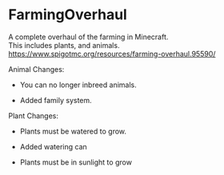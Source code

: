 # FarmingOverhaul

A complete overhaul of the farming in Minecraft.  
This includes plants, and animals.
https://www.spigotmc.org/resources/farming-overhaul.95590/


Animal Changes:

   - You can no longer inbreed animals.

   - Added family system.



Plant Changes:

  - Plants must be watered to grow.

  - Added watering can

  - Plants must be in sunlight to grow
